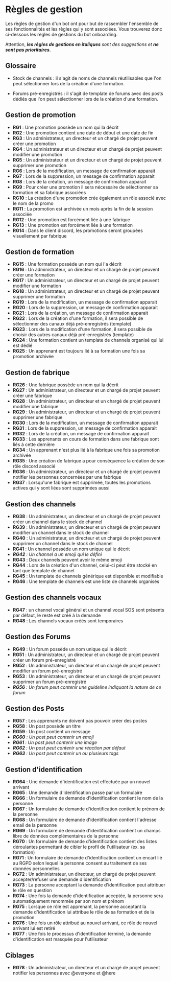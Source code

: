 # Règles de gestion

Les règles de gestion d'un bot ont pour but de rassembler l'ensemble de ses fonctionnalités et les règles qui y sont associées. Vous trouverez donc ci-dessous les règles de gestions du bot onboarding.

Attention, ***les règles de gestions en italiques** sont des suggestions et **ne sont pas prioritaires***.

## Glossaire

- Stock de channels : il s'agit de noms de channels réutilisables que l'on peut sélectionner lors de la création d'une formation. 

- Forums pré-enregistrés : il s'agit de template de forums avec des posts dédiés que l'on peut sélectionner lors de la création d'une formation.

## Gestion de promotion

- **RG1** : Une promotion possède un nom qui la décrit
- **RG2** : Une promotion contient une date de début et une date de fin
- **RG3** : Un administrateur, un directeur et un chargé de projet peuvent créer une promotion
- **RG4** : Un administrateur et un directeur et un chargé de projet peuvent modifier une promotion
- **RG5** : Un administrateur et un directeur et un chargé de projet peuvent supprimer une promotion
- **RG6** : Lors de la modification, un message de confirmation apparait
- **RG7** : Lors de la suppression, un message de confirmation apparait
- **RG8** : Lors de la création, un message de confirmation apparait
- **RG9** : Pour créer une promotion il sera nécessaire de sélectionner sa formation et sa fabrique associées
- **RG10** : La création d'une promotion crée également un rôle associé avec le nom de la promo
- **RG11** : La promotion est archivée un mois après la fin de la session associée
- **RG12** : Une promotion est forcément liée à une fabrique
- **RG13** : Une promotion est forcément liée à une formation
- **RG14** : Dans le client discord, les promotions seront groupées visuellement par fabrique

## Gestion de formation

- **RG15** : Une formation possède un nom qui l'a décrit
- **RG16** : Un administrateur, un directeur et un chargé de projet peuvent créer une formation
- **RG17** : Un administrateur, un directeur et un chargé de projet peuvent modifier une formation
- **RG18** : Un administrateur, un directeur et un chargé de projet peuvent supprimer une formation
- **RG19** : Lors de la modification, un message de confirmation apparait
- **RG20** : Lors de la suppression, un message de confirmation apparait
- **RG21** : Lors de la création, un message de confirmation apparait
- **RG22** : Lors de la création d'une formation, il sera possible de sélectionner des canaux déjà pré-enregistrés (template)
- **RG23** : Lors de la modification d'une formation, il sera possible de choisir des autres canaux déjà pré-enregistrés (template)
- **RG24** : Une formation contient un template de channels organisé qui lui est dédié
- **RG25** : Un apprenant est toujours lié à sa formation une fois sa promotion archivée

## Gestion de fabrique

- **RG26** : Une fabrique possède un nom qui la décrit
- **RG27** : Un administrateur, un directeur et un chargé de projet peuvent créer une fabrique
- **RG28** : Un administrateur, un directeur et un chargé de projet peuvent modifier une fabrique
- **RG29** : Un administrateur, un directeur et un chargé de projet peuvent supprimer une fabrique
- **RG30** : Lors de la modification, un message de confirmation apparait
- **RG31** : Lors de la suppression, un message de confirmation apparait
- **RG32** : Lors de la création, un message de confirmation apparait
- **RG33** : Les apprenants en cours de formation dans une fabrique sont liés à cette dernière 
- **RG34** : Un apprenant n'est plus lié à la fabrique une fois sa promotion archivée
- **RG35** : Une création de fabrique a pour conséquence la création de son rôle discord associé
- **RG36** : Un administrateur, un directeur et un chargé de projet peuvent notifier les personnes concernées par une fabrique
- **RG37** : Lorsqu'une fabrique est supprimée, toutes les promotions actives qui y sont liées sont supprimées aussi

## Gestion des channels

- **RG38** : Un administrateur, un directeur et un chargé de projet peuvent créer un channel dans le stock de channel
- **RG39** : Un administrateur, un directeur et un chargé de projet peuvent modifier un channel dans le stock de channel
- **RG40** : Un administrateur, un directeur et un chargé de projet peuvent supprimer un channel dans le stock de channel
- **RG41** : Un channel possède un nom unique qui le décrit
- ***RG42** : Un channel a un emoji qui le défini*
- **RG43** : Deux channels peuvent avoir le même emoji
- **RG44** : Lors de la création d'un channel, celui-ci peut être stocké en tant que template de channel
- **RG45** : Un template de channels générique est disponible et modifiable
- **RG46** : Une template de channels est une liste de channels organisés

## Gestion des channels vocaux

- **RG47** : un channel vocal général et un channel vocal SOS sont présents par défaut, le reste est créé à la demande
- **RG48** : Les channels vocaux créés sont temporaires

## Gestion des Forums

- **RG49** : Un forum possède un nom unique qui le décrit
- **RG51** : Un administrateur, un directeur et un chargé de projet peuvent créer un forum pré-enregistré
- **RG52** : Un administrateur, un directeur et un chargé de projet peuvent modifier un forum pré-enregistré
- **RG53** : Un administrateur, un directeur et un chargé de projet peuvent supprimer un forum pré-enregistré
- ***RG56** : Un forum peut contenir une guideline indiquant la nature de ce forum*

## Gestion des Posts

- **RG57** : Les apprenants ne doivent pas pouvoir créer des postes
- **RG58** : Un post possède un titre
- **RG59** : Un post contient un message
- ***RG60** : Un post peut contenir un emoji*
- ***RG61** : Un post peut contenir une image*
- ***RG62** : Un post peut contenir une réaction par défaut*
- ***RG63** : Un post peut contenir un ou plusieurs tags*

## Gestion d'identification

- **RG64** : Une demande d'identification est effectuée par un nouvel arrivant
- **RG65** : Une demande d'identification passe par un formulaire
- **RG66** : Un formulaire de demande d'identification contient le nom de la personne
- **RG67** : Un formulaire de demande d'identification contient le prénom de la personne
- **RG68** : Un formulaire de demande d'identification contient l'adresse email de la personne
- **RG69** : Un formulaire de demande d'identification contient un champs libre de données complémentaires de la personne
- **RG70** : Un formulaire de demande d'identification contient des listes déroulantes permettant de cibler le profil de l'utilisateur (ex. sa formation)
- **RG71** : Un formulaire de demande d'identification contient un encart lié au RGPD selon lequel la personne consent au traitement de ses données personnelles
- **RG72** : Un administrateur, un directeur, un chargé de projet peuvent accepter/refuser une demande d'identification
- **RG73** : La personne acceptant la demande d'identification peut attribuer le rôle en question
- **RG74** : Une fois la demande d'identification acceptée, la personne sera automatiquement renommée par son nom et prénom
- **RG75** : Lorsque ce rôle est apprenant, la personne acceptant la demande d'identification lui attribue le rôle de sa formation et de la promotion
- **RG76** : Une fois un rôle attribué au nouvel arrivant, ce rôle de nouvel arrivant lui est retiré
- **RG77** : Une fois le processus d'identification terminé, la demande d'identification est masquée pour l'utilisateur

## Ciblages

- **RG78** : Un administrateur, un directeur et un chargé de projet peuvent notifier les personnes avec @everyone et @here
